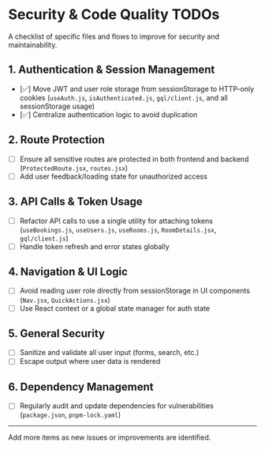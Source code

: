 # Security & Code Quality TODOs

A checklist of specific files and flows to improve for security and maintainability.

## 1. Authentication & Session Management
- [✅] Move JWT and user role storage from sessionStorage to HTTP-only cookies (`useAuth.js`, `isAuthenticated.js`, `gql/client.js`, and all sessionStorage usage)
- [✅] Centralize authentication logic to avoid duplication
<!-- - [✅] Add token expiration checks and auto-logout -->

## 2. Route Protection
- [ ] Ensure all sensitive routes are protected in both frontend and backend (`ProtectedRoute.jsx`, `routes.jsx`)
- [ ] Add user feedback/loading state for unauthorized access

## 3. API Calls & Token Usage
- [ ] Refactor API calls to use a single utility for attaching tokens (`useBookings.js`, `useUsers.js`, `useRooms.js`, `RoomDetails.jsx`, `gql/client.js`)
- [ ] Handle token refresh and error states globally

## 4. Navigation & UI Logic
- [ ] Avoid reading user role directly from sessionStorage in UI components (`Nav.jsx`, `QuickActions.jsx`)
- [ ] Use React context or a global state manager for auth state

## 5. General Security
- [ ] Sanitize and validate all user input (forms, search, etc.)
- [ ] Escape output where user data is rendered

## 6. Dependency Management
- [ ] Regularly audit and update dependencies for vulnerabilities (`package.json`, `pnpm-lock.yaml`)

---

Add more items as new issues or improvements are identified.
